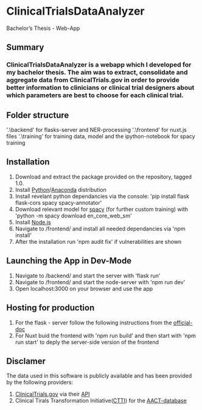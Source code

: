 # ClinicalTrialsDataAnalyzer
Bachelor’s Thesis - Web-App 

## Summary

### ClinicalTrialsDataAnalyzer is a webapp which I developed for my bachelor thesis. The aim was to extract, consolidate and aggregate data from ClinicalTrials.gov in order to provide better information to clinicians or clinical trial designers about which parameters are best to choose for each clinical trial. 

## Folder structure

'.\backend' for flasks-server and NER-processing
'.\frontend' for nuxt.js files
'.\training' for training data, model and the ipython-notebook for spacy training

## Installation

1) Download and extract the package provided on the repository, tagged 1.0.
2) Install [Python](https://www.python.org/)/[Anaconda](https://www.anaconda.com/) distribution
3) Install revelant python dependancies via the console: 'pip install flask flask-cors spacy spacy-annotator' 
4) Download relevant model for [spacy](https://spacy.io/) (for further custom training) with 'python -m spacy download en_core_web_sm'
5) Install [Node.js](https://nodejs.org/en/)
6) Navigate to /frontend/ and install all needed dependancies via 'npm install'
7) After the installation run 'npm audit fix' if vulnerabilities are shown

## Launching the App in Dev-Mode

1) Navigate to /backend/ and start the server with 'flask run'
2) Navigate to /frontend/ and start the node-server with 'npm run dev'
3) Open localhost:3000 on your browser and use the app

## Hosting for production

1) For the flask - server follow the following instructions from the [official-doc](https://flask.palletsprojects.com/en/2.0.x/tutorial/deploy/)
2) For Nuxt buid the frontend with 'npm run build' and then start with 'npm run start' to deply the server-side version of the frontend

## Disclamer

The data used in this software is publicly available and has been provided by the following providers: 

1) [ClinicalTrials.gov](https://clinicaltrials.gov/) via their [API](https://clinicaltrials.gov/api/gui)
2) Clinical Tirals Transformation Initiative([CTTI](https://ctti-clinicaltrials.org/)) for the [AACT-database](https://aact.ctti-clinicaltrials.org/)